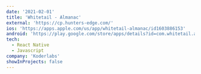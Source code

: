 ```yaml
---
date: '2021-02-01'
title: 'Whitetail - Almanac'
external: 'https://cp.hunters-edge.com/'
ios: 'https://apps.apple.com/us/app/whitetail-almanac/id1603886153'
android: 'https://play.google.com/store/apps/details?id=com.whitetail.almanac&hl=en&gl=US'
tech:
  - React Native
  - Javascript
company: 'Koderlabs'
showInProjects: false
---
```

